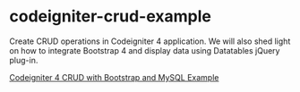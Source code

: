 # codeigniter-crud-example
Create CRUD operations in Codeigniter 4 application. We will also shed light on how to integrate Bootstrap 4 and display data using Datatables jQuery plug-in.

[Codeigniter 4 CRUD with Bootstrap and MySQL Example](https://www.positronx.io/codeigniter-crud-with-bootstrap-and-mysql-example/)
